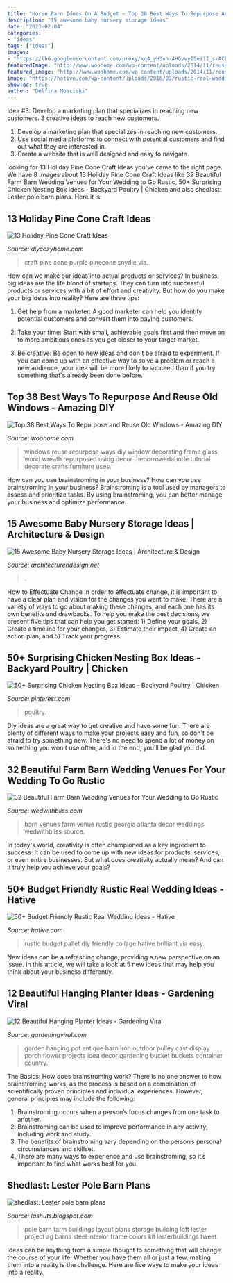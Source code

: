 ```yaml
---
title: "Horse Barn Ideas On A Budget ~ Top 38 Best Ways To Repurpose And Reuse Old Windows"
description: "15 awesome baby nursery storage ideas"
date: "2023-02-04"
categories:
- "ideas"
tags: ["ideas"]
images:
- "https://lh6.googleusercontent.com/proxy/xq4_yH3oh-4HGvvyI5ei1I_s-ACkQkQkG6Zrl_LRIcto9eKptD_n5Jur_PBNxHEyUZpC0jDdjyxDCq970KvGLC_YXxydSBY0_oNUpA551HyaSPliuaFtI9cfmJ0NcUaM-NX_gC-8oIEESD_SzqReAC_n42oG1IwlCbwk2WavjqTmMbkVWKOg=w1200-h630-p-k-no-nu"
featuredImage: "http://www.woohome.com/wp-content/uploads/2014/11/reuse-old-windows-20.jpg"
featured_image: "http://www.woohome.com/wp-content/uploads/2014/11/reuse-old-windows-20.jpg"
image: "https://hative.com/wp-content/uploads/2016/03/rustic-real-weddings/0-2-rustic-real-wedding-ideas.jpg"
ShowToc: true
author: "Delfina Mosciski"
---
```



Idea #3: Develop a marketing plan that specializes in reaching new customers.
3 creative ideas to reach new customers.
1. Develop a marketing plan that specializes in reaching new customers. 
2. Use social media platforms to connect with potential customers and find out what they are interested in. 
3. Create a website that is well designed and easy to navigate.

	

		
looking for 13 Holiday Pine Cone Craft Ideas you've came to the right page. We have 8 Images about 13 Holiday Pine Cone Craft Ideas like 32 Beautiful Farm Barn Wedding Venues for Your Wedding to Go Rustic, 50+ Surprising Chicken Nesting Box Ideas - Backyard Poultry | Chicken and also shedlast: Lester pole barn plans. Here it is:
		
    
## 13 Holiday Pine Cone Craft Ideas

<img loading=lazy src="https://diycozyhome.com/wp-content/uploads/2017/10/purple-pinecone-craft.jpg" onerror="this.onerror=null;this.src='https://tse2.mm.bing.net/th?id=OIP.ubmX7MsWFQQzaXT_eTZYjAHaU3&amp;pid=15.1';" alt="13 Holiday Pine Cone Craft Ideas">

_Source: diycozyhome.com_

>craft pine cone purple pinecone snydle via. 

	

How can we make our ideas into actual products or services?
In business, big ideas are the life blood of startups. They can turn into successful products or services with a bit of effort and creativity. But how do you make your big ideas into reality? Here are three tips:
1) Get help from a marketer: A good marketer can help you identify potential customers and convert them into paying customers.

2) Take your time: Start with small, achievable goals first and then move on to more ambitious ones as you get closer to your target market.

3) Be creative: Be open to new ideas and don't be afraid to experiment. If you can come up with an effective way to solve a problem or reach a new audience, your idea will be more likely to succeed than if you try something that's already been done before.

    
## Top 38 Best Ways To Repurpose And Reuse Old Windows - Amazing DIY

<img loading=lazy src="http://www.woohome.com/wp-content/uploads/2014/11/reuse-old-windows-20.jpg" onerror="this.onerror=null;this.src='https://tse3.mm.bing.net/th?id=OIP.nhN7NPXzvaS7HBF3m5BWcQHaJ_&amp;pid=15.1';" alt="Top 38 Best Ways To Repurpose and Reuse Old Windows - Amazing DIY">

_Source: woohome.com_

>windows reuse repurpose ways diy window decorating frame glass wood wreath repurposed using decor theborrowedabode tutorial decorate crafts furniture uses. 

	

How can you use brainstroming in your business?
How can you use brainstroming in your business? Brainstroming is a tool used by managers to assess and prioritize tasks. By using brainstroming, you can better manage your business and optimize performance.

    
## 15 Awesome Baby Nursery Storage Ideas | Architecture &amp; Design

<img loading=lazy src="https://cdn.architecturendesign.net/wp-content/uploads/2014/09/712.jpg" onerror="this.onerror=null;this.src='https://tse4.mm.bing.net/th?id=OIP.hsbMCjgcfdAuWu9QGcOtoAHaFO&amp;pid=15.1';" alt="15 Awesome Baby Nursery Storage Ideas | Architecture &amp; Design">

_Source: architecturendesign.net_

>. 

	

How to Effectuate Change
In order to effectuate change, it is important to have a clear plan and vision for the changes you want to make. There are a variety of ways to go about making these changes, and each one has its own benefits and drawbacks. To help you make the best decisions, we present five tips that can help you get started: 1) Define your goals, 2) Create a timeline for your changes, 3) Estimate their impact, 4) Create an action plan, and 5) Track your progress.

    
## 50+ Surprising Chicken Nesting Box Ideas - Backyard Poultry | Chicken

<img loading=lazy src="https://i.pinimg.com/736x/eb/29/1a/eb291aaaf183f90c758d916e02dd66f9.jpg" onerror="this.onerror=null;this.src='https://tse4.mm.bing.net/th?id=OIP.yX0Vh-TPNG_dAPiGZ07USAHaJ4&amp;pid=15.1';" alt="50+ Surprising Chicken Nesting Box Ideas - Backyard Poultry | Chicken">

_Source: pinterest.com_

>poultry. 

	

Diy ideas are a great way to get creative and have some fun. There are plenty of different ways to make your projects easy and fun, so don't be afraid to try something new. There's no need to spend a lot of money on something you won't use often, and in the end, you'll be glad you did.

    
## 32 Beautiful Farm Barn Wedding Venues For Your Wedding To Go Rustic

<img loading=lazy src="https://wedwithbliss.com/wp-content/uploads/2017/04/23-farm-barn-wedding-venues.jpg" onerror="this.onerror=null;this.src='https://tse3.mm.bing.net/th?id=OIP.hPStLk2GGrL7ErUpY6AcoAHaLH&amp;pid=15.1';" alt="32 Beautiful Farm Barn Wedding Venues for Your Wedding to Go Rustic">

_Source: wedwithbliss.com_

>barn venues farm venue rustic georgia atlanta decor weddings wedwithbliss source. 

	

In today's world, creativity is often championed as a key ingredient to success. It can be used to come up with new ideas for products, services, or even entire businesses. But what does creativity actually mean? And can it truly help you achieve your goals?

    
## 50+ Budget Friendly Rustic Real Wedding Ideas - Hative

<img loading=lazy src="https://hative.com/wp-content/uploads/2016/03/rustic-real-weddings/0-2-rustic-real-wedding-ideas.jpg" onerror="this.onerror=null;this.src='https://tse4.mm.bing.net/th?id=OIP.mixcvpxWU8Y52LE-SMcZ6QAAAA&amp;pid=15.1';" alt="50+ Budget Friendly Rustic Real Wedding Ideas - Hative">

_Source: hative.com_

>rustic budget pallet diy friendly collage hative brilliant via easy. 

	

New ideas can be a refreshing change, providing a new perspective on an issue. In this article, we will take a look at 5 new ideas that may help you think about your business differently.

    
## 12 Beautiful Hanging Planter Ideas - Gardening Viral

<img loading=lazy src="http://gardeningviral.com/wp-content/uploads/2017/01/acd85d06431d374096ca18a2cf7fb90a.jpg" onerror="this.onerror=null;this.src='https://tse4.mm.bing.net/th?id=OIP.cFWjz7cSXIqaBVk1_R3stwHaNJ&amp;pid=15.1';" alt="12 Beautiful Hanging Planter Ideas - Gardening Viral">

_Source: gardeningviral.com_

>garden hanging pot antique barn iron outdoor pulley cast display porch flower projects idea decor gardening bucket buckets container country. 

	

The Basics: How does brainstroming work?
There is no one answer to how brainstroming works, as the process is based on a combination of scientifically proven principles and individual experiences. However, general principles may include the following:
1. Brainstroming occurs when a person’s focus changes from one task to another.
2. Brainstroming can be used to improve performance in any activity, including work and study.
3. The benefits of brainstroming vary depending on the person’s personal circumstances and skillset.
4. There are many ways to experience and use brainstroming, so it’s important to find what works best for you.

    
## Shedlast: Lester Pole Barn Plans

<img loading=lazy src="https://lh6.googleusercontent.com/proxy/xq4_yH3oh-4HGvvyI5ei1I_s-ACkQkQkG6Zrl_LRIcto9eKptD_n5Jur_PBNxHEyUZpC0jDdjyxDCq970KvGLC_YXxydSBY0_oNUpA551HyaSPliuaFtI9cfmJ0NcUaM-NX_gC-8oIEESD_SzqReAC_n42oG1IwlCbwk2WavjqTmMbkVWKOg=w1200-h630-p-k-no-nu" onerror="this.onerror=null;this.src='https://tse3.mm.bing.net/th?id=OIP.l8BvP78sN4m1PFjVjeXKzAHaE2&amp;pid=15.1';" alt="shedlast: Lester pole barn plans">

_Source: lashuts.blogspot.com_

>pole barn farm buildings layout plans storage building loft lester project ag barns steel interior frame colors kit lesterbuildings tweet. 

	

Ideas can be anything from a simple thought to something that will change the course of your life. Whether you have them all or just a few, making them into a reality is the challenge. Here are five ways to make your ideas into a reality.

